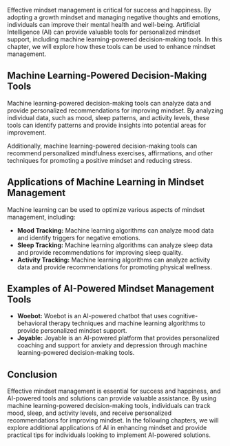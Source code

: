 

Effective mindset management is critical for success and happiness. By adopting a growth mindset and managing negative thoughts and emotions, individuals can improve their mental health and well-being. Artificial Intelligence (AI) can provide valuable tools for personalized mindset support, including machine learning-powered decision-making tools. In this chapter, we will explore how these tools can be used to enhance mindset management.

Machine Learning-Powered Decision-Making Tools
----------------------------------------------

Machine learning-powered decision-making tools can analyze data and provide personalized recommendations for improving mindset. By analyzing individual data, such as mood, sleep patterns, and activity levels, these tools can identify patterns and provide insights into potential areas for improvement.

Additionally, machine learning-powered decision-making tools can recommend personalized mindfulness exercises, affirmations, and other techniques for promoting a positive mindset and reducing stress.

Applications of Machine Learning in Mindset Management
------------------------------------------------------

Machine learning can be used to optimize various aspects of mindset management, including:

* **Mood Tracking:** Machine learning algorithms can analyze mood data and identify triggers for negative emotions.
* **Sleep Tracking:** Machine learning algorithms can analyze sleep data and provide recommendations for improving sleep quality.
* **Activity Tracking:** Machine learning algorithms can analyze activity data and provide recommendations for promoting physical wellness.

Examples of AI-Powered Mindset Management Tools
-----------------------------------------------

* **Woebot:** Woebot is an AI-powered chatbot that uses cognitive-behavioral therapy techniques and machine learning algorithms to provide personalized mindset support.
* **Joyable:** Joyable is an AI-powered platform that provides personalized coaching and support for anxiety and depression through machine learning-powered decision-making tools.

Conclusion
----------

Effective mindset management is essential for success and happiness, and AI-powered tools and solutions can provide valuable assistance. By using machine learning-powered decision-making tools, individuals can track mood, sleep, and activity levels, and receive personalized recommendations for improving mindset. In the following chapters, we will explore additional applications of AI in enhancing mindset and provide practical tips for individuals looking to implement AI-powered solutions.
